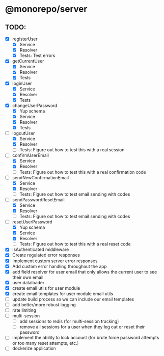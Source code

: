 # @monorepo/server

## TODO:

- [x] registerUser
  - [x] Service
  - [x] Resolver
  - [x] Tests: Test errors
- [x] getCurrentUser
  - [x] Service
  - [x] Resolver
  - [x] Tests
- [x] loginUser
  - [x] Service
  - [x] Resolver
  - [x] Tests
- [x] changeUserPassword
  - [x] Yup schema
  - [x] Service
  - [x] Resolver
  - [x] Tests
- [ ] logoutUser
  - [x] Service
  - [x] Resolver
  - [ ] Tests: Figure out how to test this with a real session
- [ ] confirmUserEmail
  - [x] Service
  - [x] Resolver
  - [ ] Tests: Figure out how to test this with a real confirmation code
- [ ] sendNewConfirmationEmail
  - [x] Service
  - [x] Resolver
  - [ ] Tests: Figure out how to test email sending with codes
- [ ] sendPasswordResetEmail
  - [x] Service
  - [x] Resolver
  - [ ] Tests: Figure out how to test email sending with codes
- [ ] resetUserPassword
  - [x] Yup schema
  - [x] Service
  - [x] Resolver
  - [ ] Tests: Figure out how to test this with a real reset code
- [x] isAuthenticated middleware
- [x] Create regulated error responses
- [x] Implement custom server error responses
- [x] Add custom error handling throughout the app
- [x] add field resolver for user email that only allows the current user to see their own email
- [x] user dataloader
- [x] create email utils for user module
- [x] create email templates for user module email utils
- [ ] update build process so we can include our email templates
- [ ] add better/more robust logging
- [ ] rate limiting
- [ ] multi-session
  - [ ] add sessions to redis (for multi-session tracking)
  - [ ] remove all sessions for a user when they log out or reset their password
- [ ] implement the ability to lock account (for brute force password attempts or too many reset attempts, etc.)
- [ ] dockerize application
